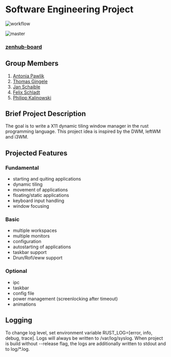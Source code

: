 # Software Engineering Project


![workflow](https://github.com/DHBW-FN/OxideWM/actions/workflows/rust.yml/badge.svg)
<!--![release](/github/v/release/DHBW-FN/OxideWM?display_name=tag) -->
![master](https://img.shields.io/github/last-commit/badges/shields/master)

### [zenhub-board](https://app.zenhub.com/workspaces/oxidewm-635665ffcecdb867786ebd04/board)

## Group Members
1. [Antonia Pawlik](https://github.com/gungula)
2. [Thomas Gingele](https://github.com/B1TC0R3)
3. [Jan Schaible](https://github.com/janschaible)
4. [Felix Schladt](https://github.com/FelixSchladt)
5. [Philipp Kalinowski](https://github.com/Philipp6802)

## Brief Project Description

The goal is to write a X11 dynamic tiling window manager in the rust programming language.
This project idea is inspired by the DWM, leftWM and i3WM. 

## Projected Features

### Fundamental
* starting and quiting applications
* dynamic tiling
* movement of applications
* floating/static applications
* keyboard input handling
* window focusing

### Basic
* multiple workspaces
* multiple monitors
* configuration
* autostarting of applications
* taskbar support
* Drun/Rofi/eww support

### Optional
* ipc
* taskbar
* config file
* power management (screenlocking after timeout)
* animations

## Logging
To change log level, set environment variable RUST_LOG=[error, info, debug, trace].
Logs will always be written to /var/log/syslog.
When project is build without --release flag, the logs are additionally written to stdout and to log/*.log.


